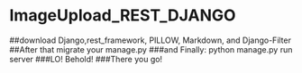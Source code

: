 # ImageUpload_REST_DJANGO
##download Django,rest_framework, PILLOW, Markdown, and Django-Filter
##After that migrate your manage.py 
###and Finally: python manage.py run server 
###LO! Behold! 
###There you go!

